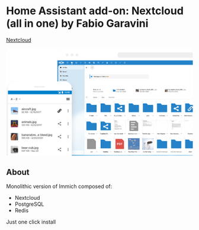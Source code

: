 # Home Assistant add-on: Nextcloud (all in one) by Fabio Garavini

[Nextcloud](https://nextcloud.com/)

![main screenshot](https://raw.githubusercontent.com/nextcloud/screenshots/master/nextcloud-hub-files-25-preview.png)

## About

Monolithic version of Immich composed of:

- Nextcloud
- PostgreSQL
- Redis

Just one click install
